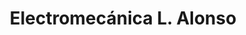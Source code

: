 ---
title: "Electromecánica L. Alonso"
url: /san-isidro/electromecanica-l-alonso/
shop: reparación de automóviles
---